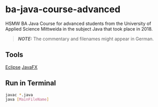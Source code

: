 # ba-java-course-advanced
HSMW BA Java Course for advanced students from the University of Applied Science Mittweida in the subject Java that took place in 2018.

> **_NOTE:_** The commentary and filenames might appear in German.

## Tools

[Eclipse](https://www.eclipse.org)
[JavaFX](https://openjfx.io/)

## Run in Terminal

```bash
javac *.java
java [MainFileName]
```